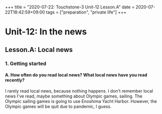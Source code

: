 +++
title =  "2020-07-22: Touchstone-3 Unit-12 Lesson.A"
date = 2020-07-22T18:42:59+09:00
tags = ["preparation", "private life"]
+++

# Unit-12: In the news

## Lesson.A: Local news

### 1. Getting started

#### A. How often do you read local news? What local news have you read recently?

I rarely read local news, because nothing happens.
I don't remember local news I've read, maybe something about Olympic games, sailing.
The Olympic sailing games is going to use Enoshima Yacht Harbor.
However, the Olympic games will be quit due to pandemic, I guess.



